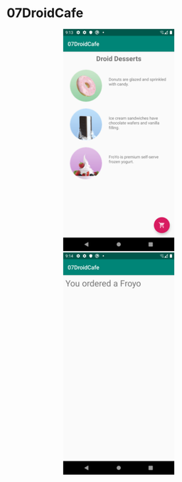 # 07DroidCafe

<div align=center>
<img src="./Screenshot_1581599636.png" width="250" />
</div>

<div align=center>
<img src="./Screenshot_1581599645.png" width="250" />
</div>
